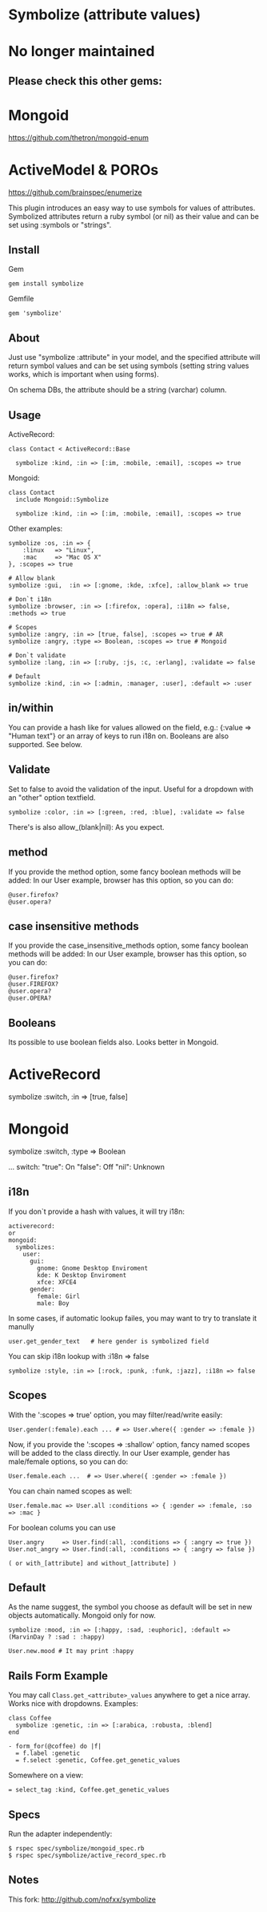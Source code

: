 Symbolize (attribute values)
=========

# No longer maintained


## Please check this other gems:

# Mongoid

https://github.com/thetron/mongoid-enum


# ActiveModel & POROs

https://github.com/brainspec/enumerize


This plugin introduces an easy way to use symbols for values of attributes.
Symbolized attributes return a ruby symbol (or nil) as their value
and can be set using :symbols or "strings".



Install
-------

Gem


    gem install symbolize


Gemfile

    gem 'symbolize'


About
-----

Just use "symbolize :attribute" in your model, and the specified
attribute will return symbol values and can be set using symbols
(setting string values works, which is important when using forms).

On schema DBs, the attribute should be a string (varchar) column.


Usage
-----


ActiveRecord:

    class Contact < ActiveRecord::Base

      symbolize :kind, :in => [:im, :mobile, :email], :scopes => true


Mongoid:

    class Contact
      include Mongoid::Symbolize

      symbolize :kind, :in => [:im, :mobile, :email], :scopes => true


Other examples:

    symbolize :os, :in => {
        :linux   => "Linux",
        :mac     => "Mac OS X"
    }, :scopes => true

    # Allow blank
    symbolize :gui,  :in => [:gnome, :kde, :xfce], :allow_blank => true

    # Don`t i18n
    symbolize :browser, :in => [:firefox, :opera], :i18n => false, :methods => true

    # Scopes
    symbolize :angry, :in => [true, false], :scopes => true # AR
    symbolize :angry, :type => Boolean, :scopes => true # Mongoid

    # Don`t validate
    symbolize :lang, :in => [:ruby, :js, :c, :erlang], :validate => false

    # Default
    symbolize :kind, :in => [:admin, :manager, :user], :default => :user


in/within
---------

You can provide a hash like for values allowed on the field, e.g.:
{:value => "Human text"} or an array of keys to run i18n on.
Booleans are also supported. See below.


Validate
--------

Set to false to avoid the validation of the input.
Useful for a dropdown with an "other" option textfield.

    symbolize :color, :in => [:green, :red, :blue], :validate => false

There's is also allow_(blank|nil): As you expect.


method
------

If you provide the method option, some fancy boolean methods will be added:
In our User example, browser has this option, so you can do:

    @user.firefox?
    @user.opera?

case insensitive methods
--------------------

If you provide the case_insensitive_methods option, some fancy boolean methods will be added:
In our User example, browser has this option, so you can do:

    @user.firefox?
    @user.FIREFOX?
    @user.opera?
    @user.OPERA?


Booleans
--------

Its possible to use boolean fields also. Looks better in Mongoid.

  # ActiveRecord
  symbolize :switch, :in => [true, false]

  # Mongoid
  symbolize :switch, :type => Boolean

  ...
    switch:
      "true": On
      "false": Off
      "nil": Unknown


i18n
----

If you don`t provide a hash with values, it will try i18n:

    activerecord:
    or
    mongoid:
      symbolizes:
        user:
          gui:
            gnome: Gnome Desktop Enviroment
            kde: K Desktop Enviroment
            xfce: XFCE4
          gender:
            female: Girl
            male: Boy

In some cases, if automatic lookup failes, you may want to try to translate it manully

    user.get_gender_text   # here gender is symbolized field

You can skip i18n lookup with :i18n => false

    symbolize :style, :in => [:rock, :punk, :funk, :jazz], :i18n => false


Scopes
------

With the ':scopes => true' option, you may filter/read/write easily:

    User.gender(:female).each ... # => User.where({ :gender => :female })


Now, if you provide the ':scopes => :shallow' option, fancy named scopes
will be added to the class directly. In our User example, gender has
male/female options, so you can do:

    User.female.each ...  # => User.where({ :gender => :female })


You can chain named scopes as well:

    User.female.mac => User.all :conditions => { :gender => :female, :so => :mac }

For boolean colums you can use

    User.angry     => User.find(:all, :conditions => { :angry => true })
    User.not_angry => User.find(:all, :conditions => { :angry => false })

    ( or with_[attribute] and without_[attribute] )


Default
-------

As the name suggest, the symbol you choose as default will be set
in new objects automatically. Mongoid only for now.

    symbolize :mood, :in => [:happy, :sad, :euphoric], :default => (MarvinDay ? :sad : :happy)

    User.new.mood # It may print :happy


Rails Form Example
------------------

You may call `Class.get_<attribute>_values` anywhere to get a nice array.
Works nice with dropdowns. Examples:

    class Coffee
      symbolize :genetic, :in => [:arabica, :robusta, :blend]
    end

    - form_for(@coffee) do |f|
      = f.label :genetic
      = f.select :genetic, Coffee.get_genetic_values

Somewhere on a view:

    = select_tag :kind, Coffee.get_genetic_values

Specs
-----

Run the adapter independently:

    $ rspec spec/symbolize/mongoid_spec.rb
    $ rspec spec/symbolize/active_record_spec.rb


Notes
-----

This fork:
http://github.com/nofxx/symbolize
